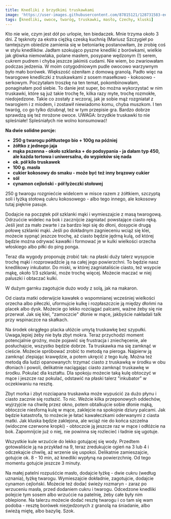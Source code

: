 ```yaml
---
title: Knedliki z brzydkimi truskawkami
image: 'https://user-images.githubusercontent.com/87815121/128731583-ee8cc291-e926-4adf-ac85-7065768acaae.jpeg'
tags: [knedliki, owoce, twaróg, truskawki, masło, Czechy, kluski]
---
```


Kto nie wie, czym jest dół po urlopie, ten biedaczek. Mnie trzyma około 3 dni. Z tęsknoty za ekstra ciężką czeską kuchnią (Mariusz Szczygieł 
po tamtejszym obiedzie zamienia się w betoniarkę postanowiłam, że zrobię coś w stylu knedlików. Jadłam szokująco pyszne knedliki z borówkami, 
wielkie jak główka niemowlaka, polane masłem, posypane wędzonym (!) serem, cukrem pudrem i chyba jeszcze jakimiś cudami. Nie wiem, bo zwariowałam podczas jedzenia. 
W moim cotygodniowym pudle owocowo warzywnym było mało borówek. Większość ożeniłam z domową granolą. Padło więc na twarogowe knedliczki z truskawkami z sosem masełkowo - kokosowo - serkowym. Poczytałam troszkę na ten temat, pokombinowałam, ponaginałam pod siebie. To danie jest super, bo można wykorzystać w nim truskawki, które są już takie trochę fe, kilka razy myte, trochę rozmokłe, niedojedzone. Takie co zostały z wczoraj, jak je sobie mąż rozgniatał z twarogiem i z miodem, i zostawił niewiadomo komu, chyba muszkom. I ten twaróg, co go tylko dziubnął, też w tym przepisie gra. Bardzo dobrze sprawdzą się też mrożone owoce.
UWAGA: brzydkie truskawki to nie spleśniałe! Spleśniałych nie wolno konsumować!

**Na dwie solidne porcje:**

- **250 g twarogu półtłustego bio + 100g na później**
- **żółtko z jednego jaja**
- **mąka pszenna - około szklanka + do podsypania - ja dałam typ 450, ale każda tortowa i uniwersalna, do wypieków się nada**
- **ok. pół kilo truskawek**
- **100 g. masła**
- **cukier kokosowy do smaku - może być też inny brązowy cukier**
- **sól**
- **cynamon cejloński - pół łyżeczki stołowej**


250 g twarogu rozgniećcie widelcem w misce razem z żółtkiem, szczyptą soli i łyżką stołową cukru kokosowego - albo tego innego, ale kokosowy 
tutaj pięknie pasuje. 

Dodajcie na początek pół szklanki mąki i wymieszajcie z masą twarogową. Odrzućcie widelec na bok i zacznijcie zagniatać powstające ciasto ręką. 
Jeśli jest za mało zwarte i za bardzo lepi się do dłoni, dosypcie drugą połowę szklanki mąki. Jeśli po dokładnym zagnieceniu wciąż się klei,
możecie sypnąć jeszcze trochę, aż ciasto będzie jędrną kulą, od której będzie można odrywać kawałki i formować je w kulki wielkości orzecha włoskiego 
albo piłki do ping ponga. 

Teraz dla wygody proponuję zrobić tak: na płaski duży talerz wysypcie trochę mąki i rozprowadźcie ją na całej jego powierzchni. To będzie nasz knedlikowy inkubator. 
Do miski, w której zagniataliście ciasto, też wsypcie mąkę, około 1/3 szklanki, może trochę więcej. Możecie maczać w niej paluszki i obtaczać kulki. 

W dużym garnku zagotujcie dużo wody z solą, jak na makaron.
 
Od ciasta matki oderwijcie kawałek o wspomnianej wcześniej wielkości orzecha albo piłeczki, uformujcie kulkę i rozpłaszczcie ją między dłońmi na placek albo dysk. 
Możecie go lekko rozciągać palcami, ważne żeby się nie przerwał. Jak się klei, "zamoczcie" dłonie w mące, jakbyście nakładali talk przy wspinaczce na skałkach. 

Na środek okrągłego placka ułóżcie umytą truskawkę bez szypułki. Uwaga,lepiej żeby nie była zbyt mokra. Teraz przychodzi moment potencjalnie groźny, 
może pojawić się frustracja i zniechęcenie, ale posłuchajcie, wszystko będzie dobrze. Ta truskawka ma się zamknąć w cieście. Możecie spróbować zrobić to metodą 
na pieroga. Najpierw ją zamknąć zlepiając krawędzie, a potem ukręcić z tego kulę. Można też metodą dla ludzi opanowanych: trzymać ciasto z truskawką w środku w obu dłoniach i powoli, delikatnie naciągając ciasto zamknąć truskawkę w środku. Pokulać dla kształtu. Dla spokoju możecie taką kulę obtoczyć w mące i jeszcze raz pokulać, odstawić na płaski talerz "inkubator" w oczekiwaniu na resztę.

Zbyt morka i zbyt rozciapana truskawka może wypuścić za dużo płynu i ciasto zacznie się rozłazić. To nic. Weźcie kilka przeponowych oddechów, wyjrzyjcie na chwilę
przez okno, potem obtalkujcie sobie dłonie mąką, obtoczcie niesforną kulę w mące, zaklejcie na spokojnie dziury palcami. Jak będzie katastrofa, to możecie je łatać
kawałeczkami oderwanymi z ciasta matki. Jak kluska będzie zaklejona, ale wciąż nie do końca szczelna (widoczne czerwone kropki) - obtoczcie ją jeszcze raz w mące
i odłóżcie na bok. Zapomnijcie już o niej, nie powinna się rozlecieć i ładnie się ugotuje. 

Wszystkie kule wrzućcie do lekko gotującej się wody. Przedtem gotowaliście ją na przykład na 9, teraz zredukujcie ogień na 3 lub 4 i odczekajcie chwilę,
aż wrzenie się uspokoi. Delikatnie zamieszajcie, gotujcie ok. 8 - 10 min, aż knedliki wypłyną na powierzchnię. Od tego momentu gotujcie jeszcze 3 minuty. 

Na małej patelni rozpuśćcie masło, dodajcie łyżkę - dwie cukru (według uznania), łyżkę twarogu. Wymieszajcie dokładnie, zagotujcie, dodajcie cynamon 
cejloński. Możecie też dodać świeży rozmaryn - zaraz po wrzuceniu masła, przed dodaniem cukru i twarogu. Odcedzone knedliki polejcie tym sosem albo wrzućcie 
na patelnię, żeby całe były nim oblepione. Na talerzu możecie dodać resztę twarogu i co tam się wam podoba -  resztę borówek niezjedzonych z granolą na śniadanie,
albo świeżą miętę, albo bazylię. Szok.

